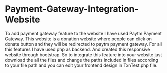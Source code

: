 # Payment-Gateway-Integration-Website
To add payment gateway feature to the website I have used Paytm Payment Gateway.
This website is a donation website where people can click on donate button and they will be redirected to paytm payment gateway. 
For all this features I have used php as backend. And created this responsive website through bootstrap. 
So to integrate this feature into your website just download the all the files and change the paths included in files according to your file path and you can edit your frontend design in TxnTest.php file.
